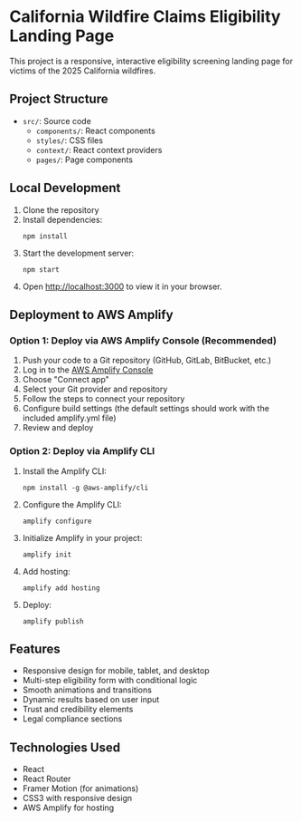 # California Wildfire Claims Eligibility Landing Page

This project is a responsive, interactive eligibility screening landing page for victims of the 2025 California wildfires.

## Project Structure

- `src/`: Source code
  - `components/`: React components
  - `styles/`: CSS files
  - `context/`: React context providers
  - `pages/`: Page components

## Local Development

1. Clone the repository
2. Install dependencies:
   ```
   npm install
   ```
3. Start the development server:
   ```
   npm start
   ```
4. Open [http://localhost:3000](http://localhost:3000) to view it in your browser.

## Deployment to AWS Amplify

### Option 1: Deploy via AWS Amplify Console (Recommended)

1. Push your code to a Git repository (GitHub, GitLab, BitBucket, etc.)
2. Log in to the [AWS Amplify Console](https://console.aws.amazon.com/amplify/home)
3. Choose "Connect app"
4. Select your Git provider and repository
5. Follow the steps to connect your repository
6. Configure build settings (the default settings should work with the included amplify.yml file)
7. Review and deploy

### Option 2: Deploy via Amplify CLI

1. Install the Amplify CLI:
   ```
   npm install -g @aws-amplify/cli
   ```

2. Configure the Amplify CLI:
   ```
   amplify configure
   ```

3. Initialize Amplify in your project:
   ```
   amplify init
   ```

4. Add hosting:
   ```
   amplify add hosting
   ```

5. Deploy:
   ```
   amplify publish
   ```

## Features

- Responsive design for mobile, tablet, and desktop
- Multi-step eligibility form with conditional logic
- Smooth animations and transitions
- Dynamic results based on user input
- Trust and credibility elements
- Legal compliance sections

## Technologies Used

- React
- React Router
- Framer Motion (for animations)
- CSS3 with responsive design
- AWS Amplify for hosting 
